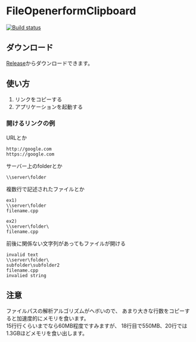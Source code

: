 FileOpenerformClipboard
=======================
[![Build status](https://ci.appveyor.com/api/projects/status/j2nm6tb7cd02gbeq?svg=true)](https://ci.appveyor.com/project/kagerouttepaso/fileopenerformclipboard)

## ダウンロード
[Release](https://github.com/kagerouttepaso/FileOpenerformClipboard/releases)からダウンロードできます。

## 使い方

1. リンクをコピーする
2. アプリケーションを起動する

### 開けるリンクの例

URLとか

```
http://google.com
https://google.com
```

サーバー上のfolderとか

```
\\server\folder
```

複数行で記述されたファイルとか

```
ex1)
\\server\folder
filename.cpp

ex2)
\\server\folder\
filename.cpp
```

前後に関係ない文字列があってもファイルが開ける

```
invalid text
\\server\folder\
subfolder\subfolder2
filename.cpp
invalied string
```

## 注意
ファイルパスの解析アルゴリズムがヘボいので、
あまり大きな行数をコピーすると加速度的にメモリを食います。  
15行行くらいまでなら60MB程度ですみますが、
18行目で550MB、20行では1.3GBほどメモリを食い出します。
